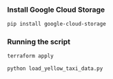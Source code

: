 ### Install Google Cloud Storage 

```bash 
pip install google-cloud-storage

```

### Running the script 

```bash 
terraform apply

python load_yellow_taxi_data.py
```